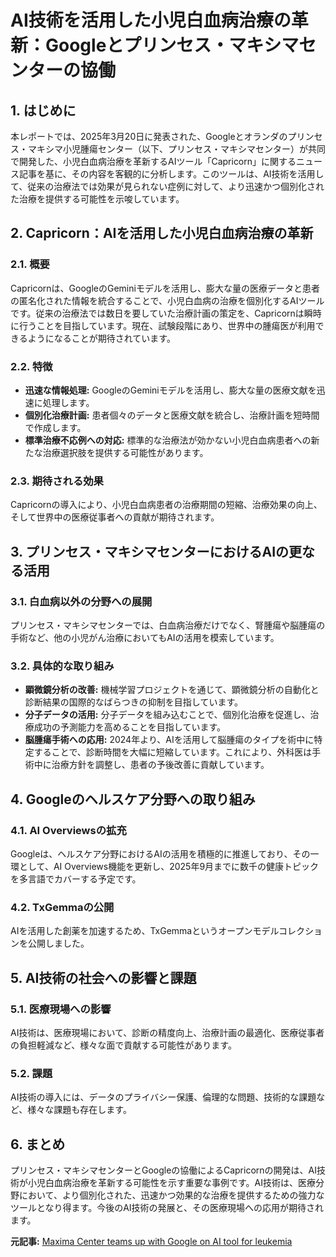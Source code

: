# AI技術を活用した小児白血病治療の革新：Googleとプリンセス・マキシマセンターの協働

## 1. はじめに

本レポートでは、2025年3月20日に発表された、Googleとオランダのプリンセス・マキシマ小児腫瘍センター（以下、プリンセス・マキシマセンター）が共同で開発した、小児白血病治療を革新するAIツール「Capricorn」に関するニュース記事を基に、その内容を客観的に分析します。このツールは、AI技術を活用して、従来の治療法では効果が見られない症例に対して、より迅速かつ個別化された治療を提供する可能性を示唆しています。

## 2. Capricorn：AIを活用した小児白血病治療の革新

### 2.1. 概要

Capricornは、GoogleのGeminiモデルを活用し、膨大な量の医療データと患者の匿名化された情報を統合することで、小児白血病の治療を個別化するAIツールです。従来の治療法では数日を要していた治療計画の策定を、Capricornは瞬時に行うことを目指しています。現在、試験段階にあり、世界中の腫瘍医が利用できるようになることが期待されています。

### 2.2. 特徴

* **迅速な情報処理:** GoogleのGeminiモデルを活用し、膨大な量の医療文献を迅速に処理します。
* **個別化治療計画:** 患者個々のデータと医療文献を統合し、治療計画を短時間で作成します。
* **標準治療不応例への対応:** 標準的な治療法が効かない小児白血病患者への新たな治療選択肢を提供する可能性があります。

### 2.3. 期待される効果

Capricornの導入により、小児白血病患者の治療期間の短縮、治療効果の向上、そして世界中の医療従事者への貢献が期待されます。

## 3. プリンセス・マキシマセンターにおけるAIの更なる活用

### 3.1. 白血病以外の分野への展開

プリンセス・マキシマセンターでは、白血病治療だけでなく、腎腫瘍や脳腫瘍の手術など、他の小児がん治療においてもAIの活用を模索しています。

### 3.2. 具体的な取り組み

* **顕微鏡分析の改善:** 機械学習プロジェクトを通じて、顕微鏡分析の自動化と診断結果の国際的なばらつきの抑制を目指しています。
* **分子データの活用:** 分子データを組み込むことで、個別化治療を促進し、治療成功の予測能力を高めることを目指しています。
* **脳腫瘍手術への応用:** 2024年より、AIを活用して脳腫瘍のタイプを術中に特定することで、診断時間を大幅に短縮しています。これにより、外科医は手術中に治療方針を調整し、患者の予後改善に貢献しています。

## 4. Googleのヘルスケア分野への取り組み

### 4.1. AI Overviewsの拡充

Googleは、ヘルスケア分野におけるAIの活用を積極的に推進しており、その一環として、AI Overviews機能を更新し、2025年9月までに数千の健康トピックを多言語でカバーする予定です。

### 4.2. TxGemmaの公開

AIを活用した創薬を加速するため、TxGemmaというオープンモデルコレクションを公開しました。

## 5. AI技術の社会への影響と課題

### 5.1. 医療現場への影響

AI技術は、医療現場において、診断の精度向上、治療計画の最適化、医療従事者の負担軽減など、様々な面で貢献する可能性があります。

### 5.2. 課題

AI技術の導入には、データのプライバシー保護、倫理的な問題、技術的な課題など、様々な課題も存在します。

## 6. まとめ

プリンセス・マキシマセンターとGoogleの協働によるCapricornの開発は、AI技術が小児白血病治療を革新する可能性を示す重要な事例です。AI技術は、医療分野において、より個別化された、迅速かつ効果的な治療を提供するための強力なツールとなり得ます。今後のAI技術の発展と、その医療現場への応用が期待されます。



**元記事:** [Maxima Center teams up with Google on AI tool for leukemia ](https://ioplus.nl/en/posts/maxima-center-teams-up-with-google-on-ai-tool-for-leukemia-)